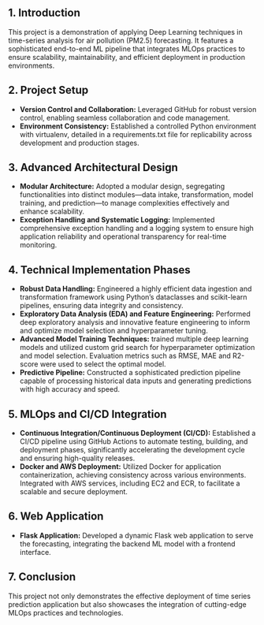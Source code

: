 ## 1. Introduction
This project is a demonstration of applying Deep Learning techniques in time-series analysis for air  pollution (PM2.5) forecasting. It features a sophisticated end-to-end ML pipeline that integrates MLOps practices to ensure scalability, maintainability, and efficient deployment in production environments.

## 2. Project Setup
* **Version Control and Collaboration:** Leveraged GitHub for robust version control, enabling seamless collaboration and code management.
* **Environment Consistency:** Established a controlled Python environment with virtualenv, detailed in a requirements.txt file for replicability across development and production stages.

## 3. Advanced Architectural Design
* **Modular Architecture:** Adopted a modular design, segregating functionalities into distinct modules—data intake, transformation, model training, and prediction—to manage complexities effectively and enhance scalability.
* **Exception Handling and Systematic Logging:** Implemented comprehensive exception handling and a logging system to ensure high application reliability and operational transparency for real-time monitoring.

## 4. Technical Implementation Phases
* **Robust Data Handling:** Engineered a highly efficient data ingestion and transformation framework using Python’s dataclasses and scikit-learn pipelines, ensuring data integrity and consistency.
* **Exploratory Data Analysis (EDA) and Feature Engineering:** Performed deep exploratory analysis and innovative feature engineering to inform and optimize model selection and hyperparameter tuning.
* **Advanced Model Training Techniques:** trained multiple deep learning models and utilized custom grid search for hyperparameter optimization and model selection. Evaluation metrics such as RMSE, MAE and R2-score were used to select the optimal model.
* **Predictive Pipeline:** Constructed a sophisticated prediction pipeline capable of processing historical data inputs and generating predictions with high accuracy and speed.

## 5. MLOps and CI/CD Integration
* **Continuous Integration/Continuous Deployment (CI/CD):** Established a CI/CD pipeline using GitHub Actions to automate testing, building, and deployment phases, significantly accelerating the development cycle and ensuring high-quality releases.
* **Docker and AWS Deployment:** Utilized Docker for application containerization, achieving consistency across various environments. Integrated with AWS services, including EC2 and ECR, to facilitate a scalable and secure deployment.

## 6. Web Application

* **Flask Application:** Developed a dynamic Flask web application to serve the forecasting, integrating the backend ML model with a frontend interface.

## 7. Conclusion

This project not only demonstrates the effective deployment of time series prediction application but also showcases the integration of cutting-edge MLOps practices and technologies. 
